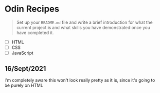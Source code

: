 # Odin Recipes
> Set up your `README.md` file and write a brief introduction for what the current project is and what skills you have demonstrated once you have completed it.

- [ ] HTML
- [ ] CSS
- [ ] JavaScript

## 16/Sept/2021
I'm completely aware this won't look really pretty as it is, since it's going to be purely on HTML